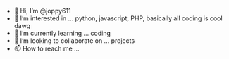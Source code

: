 - 👋 Hi, I’m @joppy611
- 👀 I’m interested in ... python, javascript, PHP, basically all coding is cool dawg
- 🌱 I’m currently learning ... coding 
- 💞️ I’m looking to collaborate on ... projects 
- 📫 How to reach me ... 

<!---
joppy611/joppy611 is a ✨ special ✨ repository because its `README.md` (this file) appears on your GitHub profile.
You can click the Preview link to take a look at your changes.
--->
